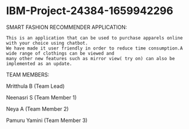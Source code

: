 # IBM-Project-24384-1659942296

SMART FASHION RECOMMENDER APPLICATION:

    This is an application that can be used to purchase apparels online with your choice using chatbot.
    We have made it user friendly in order to reduce time consumption.A wide range of clothings can be viewed and 
    many other new features such as mirror view( try on) can also be implemented as an update.
    
TEAM MEMBERS:
  
  Mritthula B (Team Lead)
  
  Neenasri S (Team Member 1)
  
  Neya A (Team Member 2)
  
  Pamuru Yamini (Team Member 3)
